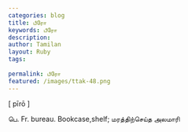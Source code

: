 ```yaml
---
categories: blog
title: பீரோ
keywords: பீரோ
description: 
author: Tamilan
layout: Ruby
tags: 
 
permalink: பீரோ
featured: /images/ttak-48.png
---
```

  
[ pīrō ]  
  
பெ. Fr. bureau. Bookcase,shelf; மரத்திற்செய்த அலமாரி